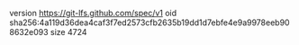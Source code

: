 version https://git-lfs.github.com/spec/v1
oid sha256:4a119d36dea4caf3f7ed2573cfb2635b19dd1d7ebfe4e9a9978eeb908632e093
size 4724

